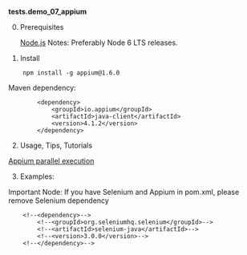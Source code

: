 **tests.demo_07_appium**

0. Prerequisites

    [Node.js](https://nodejs.org/en/)
    Notes: Preferably Node 6 LTS releases.
    
1. Install

```
    npm install -g appium@1.6.0
```

Maven dependency: 

```
        <dependency>
            <groupId>io.appium</groupId>
            <artifactId>java-client</artifactId>
            <version>4.1.2</version>
        </dependency>
```

2. Usage, Tips, Tutorials

[Appium parallel execution](https://github.com/saikrishna321/AppiumTestDistribution)

3. Examples:

Important Node: If you have Selenium and Appium in pom.xml, please remove Selenium dependency

        <!--<dependency>-->
            <!--<groupId>org.seleniumhq.selenium</groupId>-->
            <!--<artifactId>selenium-java</artifactId>-->
            <!--<version>3.0.0</version>-->
        <!--</dependency>-->